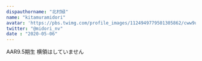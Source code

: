 ```yaml
---
dispauthorname: "北村緑"
name: "kitamuramidori"
avatar: 'https://pbs.twimg.com/profile_images/1124949779501305862/cww9u3kR_400x400.png'
twitter: "@midori_nv"
date : "2020-05-06"
---
```


AAR9.5期生 横領はしていません